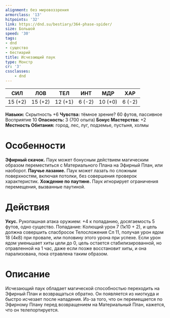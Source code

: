 ```yaml
---
alignment: без мировоззрения
armorclass: '13'
hitpoints: '32'
link: https://dnd.su/bestiary/364-phase-spider/
size: Большой
speed: '30'
tags:
- dnd
- существо
- бестиарий
title: Исчезающий паук
type: Монстр
cr: '3'
cssclasses:
    - dnd
---
```



| СИЛ | ЛОВ | ТЕЛ | ИНТ | МДР | ХАР |
|---|---|---|---|---|---|
| 15 (+2) | 15 (+2) | 12 (+1) | 6 (-2) | 10 (+0) | 6 (-2) |
**Навыки:** Скрытность +6
**Чувства:** тёмное зрение? 60 футов, пассивное Восприятие 10
**Опасность:** 3 (700 опыта)
**Бонус Мастерства:** +2
**Местность Обитания:** город, лес, луг, подземье, пустыня, холмы


# Особенности
**Эфирный скачок.** Паук может бонусным действием магическим образом переместиться с Материального Плана на Эфирный План, или наоборот.
**Паучье лазание.** Паук может лазать по сложным поверхностям, включая потолки, без совершения проверок характеристик.
**Хождение по паутине.** Паук игнорирует ограничения перемещения, вызванные паутиной.


# Действия
**Укус.** Рукопашная атака оружием: +4 к попаданию, досягаемость 5 футов, одно существо. Попадание: Колющий урон 7 (1к10 + 2), и цель должна совершить спасбросок Телосложения Сл 11, получая урон ядом 18 (4к8) при провале, или половину этого урона при успехе. Если урон ядом уменьшает хиты цели до 0, цель остается стабилизированной, но отравленной на 1 час, даже если позже восстановит хиты, и она парализована, пока отравлена таким образом.


# Описание
Исчезающий паук обладает магической способностью переходить на Эфирный План и возвращаться обратно. Он появляется из ниоткуда и быстро исчезает после нападения. Из-за того, что он перемещается по Эфирному Плану перед возвращением на Материальный План, кажется, что он телепортируется.